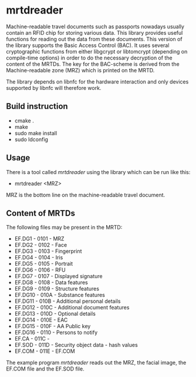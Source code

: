 mrtdreader
==========

Machine-readable travel documents such as passports nowadays usually contain
an RFID chip for storing various data. This library provides useful
functions for reading out the data from these documents. This version of the
library supports the Basic Access Control (BAC). It uses several cryptographic
functions from either libgcrypt or libtomcrypt (depending on compile-time
options) in order to do the necessary decryption of the content of the MRTDs.
The key for the BAC-scheme is derived from the Machine-readable zone (MRZ)
which is printed on the MRTD.
 
The library depends on libnfc for the hardware interaction and only devices
supported by libnfc will therefore work.


Build instruction
-----------------
- cmake .
- make
- sudo make install
- sudo ldconfig


Usage
------------
There is a tool called *mrtdreader* using the library which can be run like
this:

- mrtdreader &lt;MRZ&gt;

MRZ is the bottom line on the machine-readable travel document.

Content of MRTDs
----------------

The following files may be present in the MRTD:

* EF.DG1  - 0101 - MRZ
* EF.DG2  - 0102 - Face
* EF.DG3  - 0103 - Fingerprint
* EF.DG4  - 0104 - Iris
* EF.DG5  - 0105 - Portrait
* EF.DG6  - 0106 - RFU
* EF.DG7  - 0107 - Displayed signature
* EF.DG8  - 0108 - Data features
* EF.DG9  - 0109 - Structure features
* EF.DG10 - 010A - Substance features
* EF.DG11 - 010B - Additional personal details
* EF.DG12 - 010C - Additional document features
* EF.DG13 - 010D - Optional details
* EF.DG14 - 010E - EAC
* EF.DG15 - 010F - AA Public key
* EF.DG16 - 0110 - Persons to notify
* EF.CA   - 011C - 
* EF.SOD  - 011D - Security object data - hash values
* EF.COM  - 011E - EF.COM

The example program *mrtdreader* reads out the MRZ, the facial image, the EF.COM
file and the EF.SOD file.
